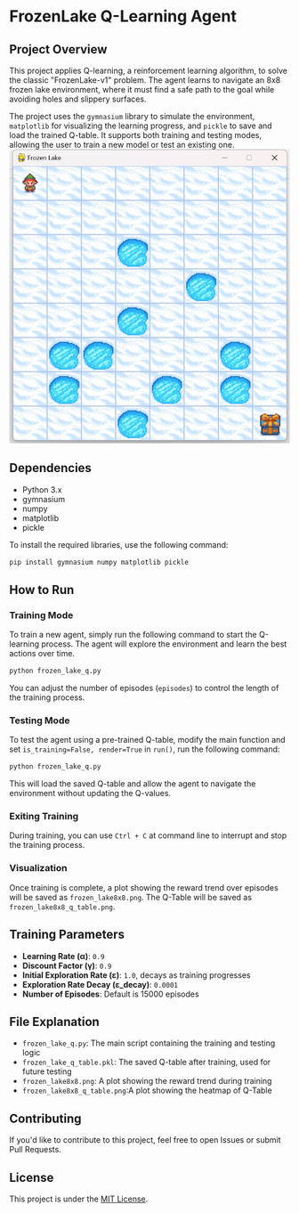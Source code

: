 # FrozenLake Q-Learning Agent

## Project Overview

This project applies Q-learning, a reinforcement learning algorithm, to solve the classic "FrozenLake-v1" problem. The agent learns to navigate an 8x8 frozen lake environment, where it must find a safe path to the goal while avoiding holes and slippery surfaces.

The project uses the `gymnasium` library to simulate the environment, `matplotlib` for visualizing the learning progress, and `pickle` to save and load the trained Q-table. It supports both training and testing modes, allowing the user to train a new model or test an existing one.
![Frozen Lake Q-table](./game.png)

## Dependencies

- Python 3.x
- gymnasium
- numpy
- matplotlib
- pickle

To install the required libraries, use the following command:

```bash
pip install gymnasium numpy matplotlib pickle
```

## How to Run

### Training Mode

To train a new agent, simply run the following command to start the Q-learning process. The agent will explore the environment and learn the best actions over time.

```bash
python frozen_lake_q.py
```

You can adjust the number of episodes (`episodes`) to control the length of the training process.

### Testing Mode

To test the agent using a pre-trained Q-table, modify the main function and set `is_training=False, render=True` in `run()`, run the following command:

```bash
python frozen_lake_q.py
```

This will load the saved Q-table and allow the agent to navigate the environment without updating the Q-values.

### Exiting Training

During training, you can use `Ctrl + C` at command line to interrupt and stop the training process.

### Visualization

Once training is complete, a plot showing the reward trend over episodes will be saved as `frozen_lake8x8.png`. The Q-Table will be saved as `frozen_lake8x8_q_table.png`.

## Training Parameters

- **Learning Rate (α)**: `0.9`
- **Discount Factor (γ)**: `0.9`
- **Initial Exploration Rate (ε)**: `1.0`, decays as training progresses
- **Exploration Rate Decay (ε_decay)**: `0.0001`
- **Number of Episodes**: Default is 15000 episodes

## File Explanation

- `frozen_lake_q.py`: The main script containing the training and testing logic
- `frozen_lake_q_table.pkl`: The saved Q-table after training, used for future testing
- `frozen_lake8x8.png`: A plot showing the reward trend during training
- `frozen_lake8x8_q_table.png`:A plot showing the heatmap of Q-Table

## Contributing

If you'd like to contribute to this project, feel free to open Issues or submit Pull Requests.


## License

This project is under the [MIT License](LICENSE).
